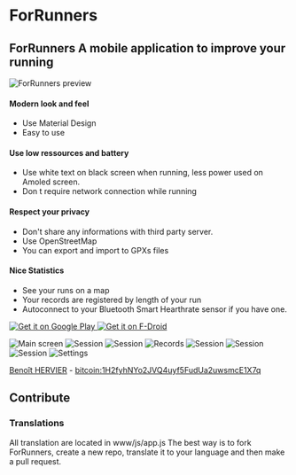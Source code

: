 # ForRunners

## ForRunners A mobile application to improve your running
![ForRunners preview][1] 
 
####  Modern look and feel
* Use Material Design 
* Easy to use 

####  Use low ressources and battery 
* Use white text on black screen when running, less power used on Amoled screen. 
* Don t require network connection while running 

####  Respect your privacy 
* Don't share any informations with third party server. 
* Use OpenStreetMap 
* You can export and import to GPXs files

####  Nice Statistics 
* See your runs on a map 
* Your records are registered by length of your run 
* Autoconnect to your Bluetooth Smart Hearthrate sensor if you have one. 

[ ![Get it on Google Play][2] ][3] [ ![Get it on F-Droid][13] ][14]

![Main screen][5] ![Session][6] ![Session][7] ![Records][8] ![Session][9] ![Session][10] ![Session][11] ![Settings][12] 

[Benoît HERVIER][13] - [bitcoin:1H2fyhNYo2JVQ4uyf5FudUa2uwsmcE1X7q](bitcoin:1H2fyhNYo2JVQ4uyf5FudUa2uwsmcE1X7q)

[1]: http://khertan.net/images/forrunners/main.png
[2]: https://developer.android.com/images/brand/en_generic_rgb_wo_60.png
[3]: https://play.google.com/store/apps/details?id=net.khertan.forrunners
[4]: http://khertan.net/images/forrunners/img/qrcode.png
[5]: http://khertan.net/images/forrunners/main.png
[6]: http://khertan.net/images/forrunners/session.png
[7]: http://khertan.net/images/forrunners/session2.png
[8]: http://khertan.net/images/forrunners/records.png
[9]: http://khertan.net/images/forrunners/session3.png
[10]: http://khertan.net/images/forrunners/session4.png
[11]: http://khertan.net/images/forrunners/session5.png
[12]: http://khertan.net/images/forrunners/settings.png
[13]: http://khertan.net
[13]: https://f-droid.org/badge/get-it-on.png
[14]: https://f-droid.org/packages/net.khertan.forrunners/

## Contribute
 
###  Translations
All translation are located in www/js/app.js
The best way is to fork ForRunners, create a new repo, translate it to your language and then make a pull request.
